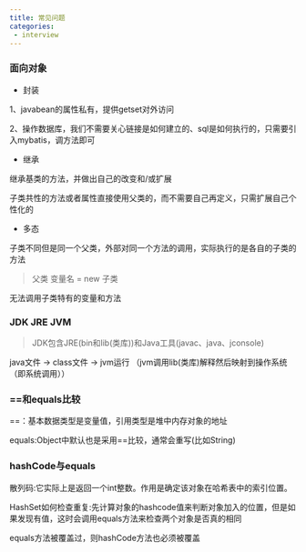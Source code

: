 ```yaml
---
title: 常见问题
categories:
 - interview
---
```


### 面向对象

- 封装

1、javabean的属性私有，提供getset对外访问

2、操作数据库，我们不需要关心链接是如何建立的、sql是如何执行的，只需要引入mybatis，调方法即可

- 继承

继承基类的方法，并做出自己的改变和/或扩展

子类共性的方法或者属性直接使用父类的，而不需要自己再定义，只需扩展自己个性化的

- 多态

子类不同但是同一个父类，外部对同一个方法的调用，实际执行的是各自的子类的方法

> 父类 变量名 = new 子类

无法调用子类特有的变量和方法

### JDK JRE JVM

> JDK包含JRE(bin和lib(类库))和Java工具(javac、java、jconsole)

java文件 -> class文件 -> jvm运行 （jvm调用lib(类库)解释然后映射到操作系统（即系统调用））

### ==和equals比较

==：基本数据类型是变量值，引用类型是堆中内存对象的地址

equals:Object中默认也是采用==比较，通常会重写(比如String)

### hashCode与equals

散列码:它实际上是返回一个int整数。作用是确定该对象在哈希表中的索引位置。

HashSet如何检查重复:先计算对象的hashcode值来判断对象加入的位置，但是如果发现有值，这时会调用equals方法来检查两个对象是否真的相同

equals方法被覆盖过，则hashCode方法也必须被覆盖
